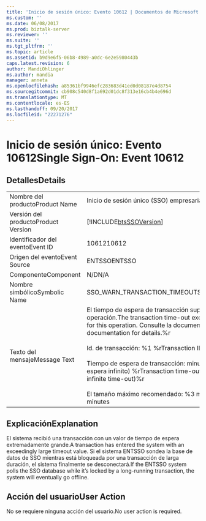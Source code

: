 ```yaml
---
title: 'Inicio de sesión único: Evento 10612 | Documentos de Microsoft'
ms.custom: ''
ms.date: 06/08/2017
ms.prod: biztalk-server
ms.reviewer: ''
ms.suite: ''
ms.tgt_pltfrm: ''
ms.topic: article
ms.assetid: b9d9e6f5-06b8-4989-a0dc-6e2e5980443b
caps.latest.revision: 6
author: MandiOhlinger
ms.author: mandia
manager: anneta
ms.openlocfilehash: a85361bf9946efc283683d41ed0d08187e4d8754
ms.sourcegitcommit: cb908c540d8f1a692d01dc8f313e16cb4b4e696d
ms.translationtype: MT
ms.contentlocale: es-ES
ms.lasthandoff: 09/20/2017
ms.locfileid: "22271276"
---
```

# <a name="single-sign-on-event-10612"></a><span data-ttu-id="858b5-102">Inicio de sesión único: Evento 10612</span><span class="sxs-lookup"><span data-stu-id="858b5-102">Single Sign-On: Event 10612</span></span>
## <a name="details"></a><span data-ttu-id="858b5-103">Detalles</span><span class="sxs-lookup"><span data-stu-id="858b5-103">Details</span></span>  
  
|||  
|-|-|  
|<span data-ttu-id="858b5-104">Nombre del producto</span><span class="sxs-lookup"><span data-stu-id="858b5-104">Product Name</span></span>|<span data-ttu-id="858b5-105">Inicio de sesión único (SSO) empresarial</span><span class="sxs-lookup"><span data-stu-id="858b5-105">Enterprise Single Sign-On</span></span>|  
|<span data-ttu-id="858b5-106">Versión del producto</span><span class="sxs-lookup"><span data-stu-id="858b5-106">Product Version</span></span>|[!INCLUDE[btsSSOVersion](../includes/btsssoversion-md.md)]|  
|<span data-ttu-id="858b5-107">Identificador del evento</span><span class="sxs-lookup"><span data-stu-id="858b5-107">Event ID</span></span>|<span data-ttu-id="858b5-108">10612</span><span class="sxs-lookup"><span data-stu-id="858b5-108">10612</span></span>|  
|<span data-ttu-id="858b5-109">Origen del evento</span><span class="sxs-lookup"><span data-stu-id="858b5-109">Event Source</span></span>|<span data-ttu-id="858b5-110">ENTSSO</span><span class="sxs-lookup"><span data-stu-id="858b5-110">ENTSSO</span></span>|  
|<span data-ttu-id="858b5-111">Componente</span><span class="sxs-lookup"><span data-stu-id="858b5-111">Component</span></span>|<span data-ttu-id="858b5-112">N/D</span><span class="sxs-lookup"><span data-stu-id="858b5-112">N/A</span></span>|  
|<span data-ttu-id="858b5-113">Nombre simbólico</span><span class="sxs-lookup"><span data-stu-id="858b5-113">Symbolic Name</span></span>|<span data-ttu-id="858b5-114">SSO_WARN_TRANSACTION_TIMEOUT</span><span class="sxs-lookup"><span data-stu-id="858b5-114">SSO_WARN_TRANSACTION_TIMEOUT</span></span>|  
|<span data-ttu-id="858b5-115">Texto del mensaje</span><span class="sxs-lookup"><span data-stu-id="858b5-115">Message Text</span></span>|<span data-ttu-id="858b5-116">El tiempo de espera de transacción supera el máximo recomendado para la operación.</span><span class="sxs-lookup"><span data-stu-id="858b5-116">The transaction time-out exceeds the recommended maximum for this operation.</span></span> <span data-ttu-id="858b5-117">Consulte la documentación de details.%r</span><span class="sxs-lookup"><span data-stu-id="858b5-117">See documentation for details.%r</span></span><br /><br /> <span data-ttu-id="858b5-118">Id. de transacción: %1 %r</span><span class="sxs-lookup"><span data-stu-id="858b5-118">Transaction ID: %1%r</span></span><br /><br /> <span data-ttu-id="858b5-119">Tiempo de espera de transacción: minutos %2 (cero indica un tiempo de espera infinito) %r</span><span class="sxs-lookup"><span data-stu-id="858b5-119">Transaction time-out: %2 minutes (zero indicates an infinite time-out)%r</span></span><br /><br /> <span data-ttu-id="858b5-120">El tamaño máximo recomendado: %3 minutos</span><span class="sxs-lookup"><span data-stu-id="858b5-120">Recommended maximum: %3 minutes</span></span>|  
  
## <a name="explanation"></a><span data-ttu-id="858b5-121">Explicación</span><span class="sxs-lookup"><span data-stu-id="858b5-121">Explanation</span></span>  
 <span data-ttu-id="858b5-122">El sistema recibió una transacción con un valor de tiempo de espera extremadamente grande.</span><span class="sxs-lookup"><span data-stu-id="858b5-122">A transaction has entered the system with an exceedingly large timeout value.</span></span> <span data-ttu-id="858b5-123">Si el sistema ENTSSO sondea la base de datos de SSO mientras está bloqueada por una transacción de larga duración, el sistema finalmente se desconectará.</span><span class="sxs-lookup"><span data-stu-id="858b5-123">If the ENTSSO system polls the SSO database while it’s locked by a long-running transaction, the system will eventually go offline.</span></span>  
  
## <a name="user-action"></a><span data-ttu-id="858b5-124">Acción del usuario</span><span class="sxs-lookup"><span data-stu-id="858b5-124">User Action</span></span>  
 <span data-ttu-id="858b5-125">No se requiere ninguna acción del usuario.</span><span class="sxs-lookup"><span data-stu-id="858b5-125">No user action is required.</span></span>